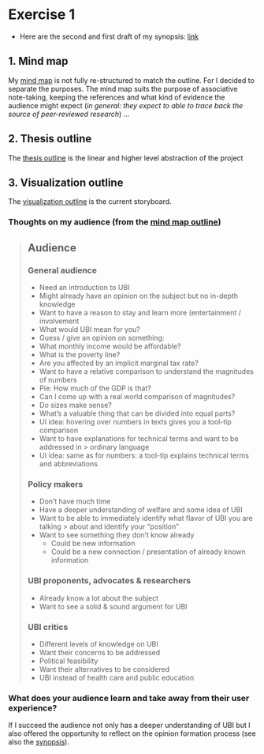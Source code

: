 # Exercise 1

- Here are the second and first draft of my synopsis: [link](synopsis.md)

## 1. Mind map
My [mind map](mindmap/) is not fully re-structured to match the outline. For I decided to separate the purposes. The mind map suits the purpose of associative note-taking, keeping the references and what kind of evidence the audience might expect (_in general: they expect to able to trace back the source of peer-reviewed research_) …
   
## 2. Thesis outline
The [thesis outline](thesis-outline.md) is the linear and higher level abstraction of the project
   
## 3.  Visualization outline
The [visualization outline](../visualizing/visualization-outline.md) is the current storyboard. 

### Thoughts on my audience (from the [mind map outline](mindmap/mindmap-outline.md))

> ## Audience
> ### General audience
> - Need an introduction to UBI
> - Might already have an opinion on the subject but no in-depth knowledge
> - Want to have a reason to stay and learn more (entertainment / involvement
> - What would UBI mean for you?
> - Guess / give an opinion on something:
> - What monthly income would be affordable?
> - What is the poverty line?
> - Are you affected by an implicit marginal tax rate?
> - Want to have a relative comparison to understand the magnitudes of numbers
> - Pie: How much of the GDP is that?
> - Can I come up with a real world comparison of magnitudes?
> - Do sizes make sense?
> - What’s a valuable thing that can be divided into equal parts?
> - UI idea: hovering over numbers in texts gives you a tool-tip comparison
> - Want to have explanations for technical terms and want to be addressed in > ordinary language
> - UI idea: same as for numbers: a tool-tip explains technical terms and abbreviations
> ### Policy makers
> - Don’t have much time
> - Have a deeper understanding of welfare and some idea of UBI
> - Want to be able to immediately identify what flavor of UBI you are talking > about and identify your “position”
> - Want to see something they don’t know already
>   - Could be new information
>   - Could be a new connection / presentation of already known information
> ### UBI proponents,  advocates  & researchers
> - Already know a lot about the subject
> - Want to see a solid & sound argument for UBI
> ### UBI critics
> - Different levels of knowledge on UBI
> - Want their concerns to be addressed
> - Political feasibility
> - Want their alternatives to be considered
> - UBI instead of health care and public education

### What does your audience learn and take away from their user experience?

If I succeed the audience not only has a deeper understanding of UBI but I also offered the opportunity to reflect on the opinion formation process (see also the [synopsis](synopsis.md)).